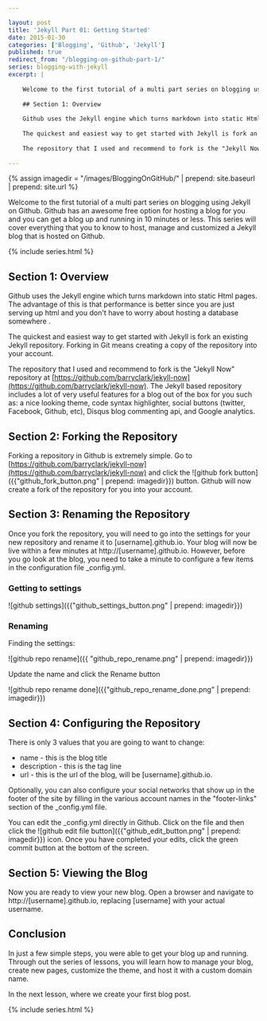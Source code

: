 ```yaml
---

layout: post 
title: 'Jekyll Part 01: Getting Started'
date: 2015-01-30
categories: ['Blogging', 'Github', 'Jekyll']
published: true
redirect_from: "/blogging-on-github-part-1/"
series: blogging-with-jekyll
excerpt: | 
    
    Welcome to the first tutorial of a multi part series on blogging using Jekyll on Github.  Github has an awesome free option for hosting a blog for you and you can get a blog up and running in 10 minutes or less.  This series will cover everything that you to know to host, manage and customized a Jekyll blog that is hosted on Github.
      
    ## Section 1: Overview
    
    Github uses the Jekyll engine which turns markdown into static Html pages.  The advantage of this is that performance is better since you are just serving up html and you don't have to worry about hosting a database somewhere .
    
    The quickest and easiest way to get started with Jekyll is fork an existing Jekyll repository.  Forking in Git means creating a copy of the repository into your account.
    
    The repository that I used and recommend to fork is the "Jekyll Now" repository at  [https://github.com/barryclark/jekyll-now](https://github.com/barryclark/jekyll-now).  The Jekyll based repository includes a lot of very useful features for a blog out of the box for you such as:  a nice looking theme, code syntax highlighter, social buttons (twitter, Facebook, Github, etc), Disqus blog commenting api, and Google analytics.
    
---
```

{% assign imagedir = "/images/BloggingOnGitHub/" | prepend: site.baseurl | prepend: site.url %}

Welcome to the first tutorial of a multi part series on blogging using Jekyll on Github.  Github has an awesome free option for hosting a blog for you and you can get a blog up and running in 10 minutes or less.  This series will cover everything that you to know to host, manage and customized a Jekyll blog that is hosted on Github.


{% include series.html %}

## Section 1: Overview

Github uses the Jekyll engine which turns markdown into static Html pages.  The advantage of this is that performance is better since you are just serving up html and you don't have to worry about hosting a database somewhere .

The quickest and easiest way to get started with Jekyll is fork an existing Jekyll repository.  Forking in Git means creating a copy of the repository into your account.

The repository that I used and recommend to fork is the "Jekyll Now" repository at  [https://github.com/barryclark/jekyll-now](https://github.com/barryclark/jekyll-now).  The Jekyll based repository includes a lot of very useful features for a blog out of the box for you such as:  a nice looking theme, code syntax highlighter, social buttons (twitter, Facebook, Github, etc), Disqus blog commenting api, and Google analytics.

## Section 2: Forking the Repository

Forking a repository in Github is extremely simple.  Go to [https://github.com/barryclark/jekyll-now](https://github.com/barryclark/jekyll-now) and click the ![github fork button]({{"github_fork_button.png" | prepend: imagedir}}) button.  Github will now create a fork of the repository for you into your account.

## Section 3: Renaming the Repository

Once you fork the repository, you will need to go into the settings for your new repository and rename it to [username].github.io.  Your blog will now be live within a few minutes at http://[username].github.io.  However, before you go look at the blog, you need to take a minute to configure a few items in the configuration file  _config.yml.

### Getting to settings
![github settings]({{"github_settings_button.png" | prepend: imagedir}})

### Renaming

Finding the settings:

![github repo rename]({{ "github_repo_rename.png" | prepend: imagedir}})

Update the name and click the Rename button

![github repo rename done]({{"github_repo_rename_done.png" | prepend: imagedir}})

## Section 4: Configuring the Repository

There is only 3 values that you are going to want to change:

* name - this is the blog title
* description - this is the tag line
* url - this is the url of the blog, will be [username].github.io.

Optionally, you can also configure your social networks that show up in the footer of the site by filling in the various account names in the "footer-links" section of the _config.yml file.

You can edit the _config.yml directly in Github.  Click on the file and then click the ![github edit file button]({{"github_edit_button.png" | prepend: imagedir}}) icon.  Once you have completed your edits, click the green commit button at the bottom of the screen.


## Section 5: Viewing the Blog

Now you are ready to view your new blog.  Open a browser and navigate to http://[username].github.io, replacing [username] with your actual username.

## Conclusion

In just a few simple steps, you were able to get your blog up and running.  Through out the series of lessons, you will learn how to manage your blog, create new pages, customize the theme, and host it with a custom domain name.

In the next lesson, where we create your first blog post.

{% include series.html %}